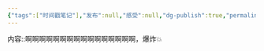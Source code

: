 ```yaml
---
{"tags":["时间戳笔记"],"发布":null,"感受":null,"dg-publish":true,"permalink":"/日记/2024.04.27-18.00/","dgPassFrontmatter":true,"noteIcon":""}
---
```



内容::啊啊啊啊啊啊啊啊啊啊啊啊啊啊啊啊，爆炸💥